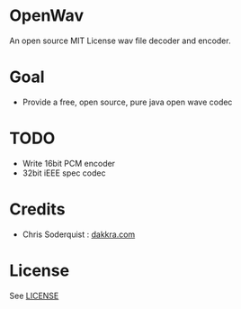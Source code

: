 # OpenWav
An open source MIT License wav file decoder and encoder.

# Goal
 - Provide a free, open source, pure java open wave codec
 
# TODO
 - Write 16bit PCM encoder
 - 32bit iEEE spec codec
 
# Credits
 - Chris Soderquist : [dakkra.com](http://dakkra.com)
 
# License
See [LICENSE](./LICENSE)
 